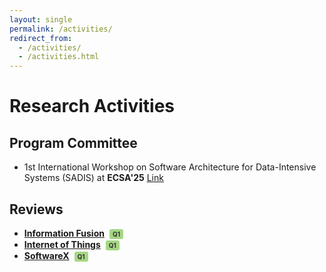 ```yaml
---
layout: single
permalink: /activities/
redirect_from: 
  - /activities/
  - /activities.html
---
```


# Research Activities

## Program Committee

- 1st International Workshop on Software Architecture for Data-Intensive Systems (SADIS) at **ECSA'25** [Link](https://sadis2025.smartarch.cz/index.html)

## Reviews

- [**Information Fusion**](https://www.sciencedirect.com/journal/information-fusion) <span style="display:inline-block;background:#A6D785;color:#333;font-weight:bold;font-size:10px;border-radius:3px;padding:2px 5px;margin-left:4px;">Q1</span>
- [**Internet of Things**](https://www.sciencedirect.com/journal/internet-of-things) <span style="display:inline-block;background:#A6D785;color:#333;font-weight:bold;font-size:10px;border-radius:3px;padding:2px 5px;margin-left:4px;">Q1</span>
- [**SoftwareX**](https://www.sciencedirect.com/journal/softwarex) <span style="display:inline-block;background:#A6D785;color:#333;font-weight:bold;font-size:10px;border-radius:3px;padding:2px 5px;margin-left:4px;">Q1</span>

